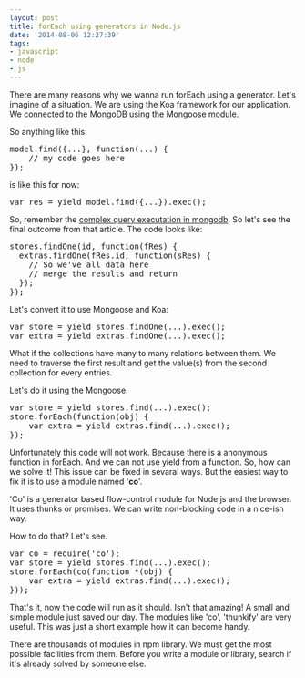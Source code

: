 ```yaml
---
layout: post
title: forEach using generators in Node.js
date: '2014-08-06 12:27:39'
tags:
- javascript
- node
- js
---
```


There are many reasons why we wanna run forEach using a generator. Let's imagine of a situation. We are using the Koa framework for our application. We connected to the MongoDB using the Mongoose module.

So anything like this:
<pre class="brush: javascript;">
model.find({...}, function(...) {
	// my code goes here
});
</pre>

is like this for now:
<pre class="brush: javascript;">
var res = yield model.find({...}).exec();
</pre>

So, remember the [complex query executation in mongodb](http://mazharahmed.me/mongodb-complex-query-in-node-js/). So let's see the final outcome from that article. The code looks like:

<pre class="brush: javascript;">
stores.findOne(id, function(fRes) {
  extras.findOne(fRes.id, function(sRes) {
    // So we've all data here
    // merge the results and return
  });
});
</pre>

Let's convert it to use Mongoose and Koa:

<pre class="brush: javascript;">
var store = yield stores.findOne(...).exec();
var extra = yield extras.findOne(...).exec();
</pre>

What if the collections have many to many relations between them. We need to traverse the first result and get the value(s) from the second collection for every entries.

Let's do it using the Mongoose.

<pre class="brush: javascript;">
var store = yield stores.find(...).exec();
store.forEach(function(obj) {
	var extra = yield extras.find(...).exec();
});
</pre>

Unfortunately this code will not work. Because there is a anonymous function in forEach. And we can not use yield from a function. So, how can we solve it! This issue can be fixed in sevaral ways. But the easiest way to fix it is to use a module named '**co**'.

'Co' is a generator based flow-control module for Node.js and the browser. It uses thunks or promises. We can write non-blocking code in a nice-ish way.

How to do that? Let's see.

<pre class="brush: javascript;">
var co = require('co');
var store = yield stores.find(...).exec();
store.forEach(co(function *(obj) {
	var extra = yield extras.find(...).exec();
}));
</pre>

That's it, now the code will run as it should. Isn't that amazing! A small and simple module just saved our day. The modules like 'co', 'thunkify' are very useful. This was just a short example how it can become handy.

There are thousands of modules in npm library. We must get the most possible facilities from them. Before you write a module or library, search if it's already solved by someone else.
